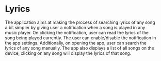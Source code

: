 # Lyrics
The application aims at making the process of searching lyrics of any song a bit simpler by giving user a notification when a song is played in any music player. On clicking the notification, user can read the lyrics of the song being played currently.
The user can enable/disable the notification in the app settings. 
Additionally, on opening the app, user can search the lyrics of any song manually. 
The app also displays a list of all songs on the device, clicking on any song will display the lyrics of that song.
